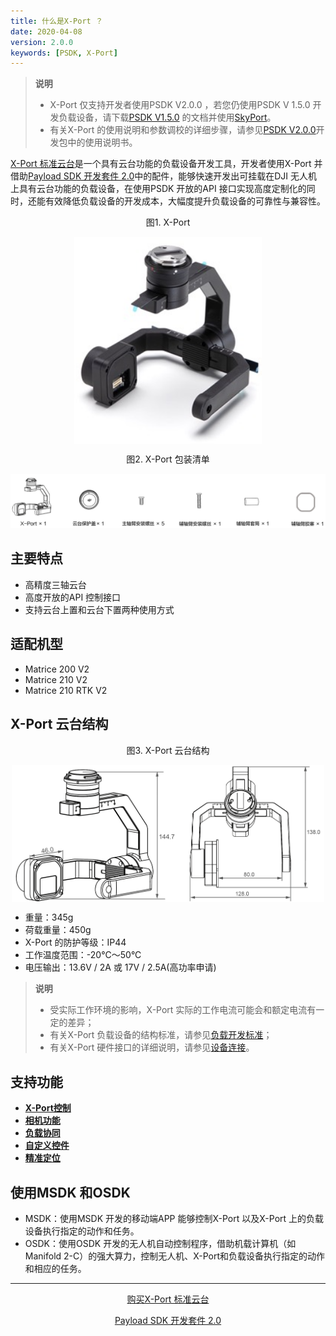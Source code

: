 ```yaml
---
title: 什么是X-Port ？
date: 2020-04-08
version: 2.0.0
keywords: [PSDK, X-Port]
---
```


> **说明** 
> * X-Port 仅支持开发者使用PSDK V2.0.0 ，若您仍使用PSDK V 1.5.0 开发负载设备，请下载[PSDK V1.5.0](https://terra-1-g.djicdn.com/71a7d383e71a4fb8887a310eb746b47f/psdk/payload-sdk-doc-1.0.zip) 的文档并使用[SkyPort](https://store.dji.com/cn/product/psdk-development-kit)。
> * 有关X-Port 的使用说明和参数调校的详细步骤，请参见[PSDK V2.0.0](https://developer.dji.com/payload-sdk/downloads/)开发包中的使用说明书。

[X-Port 标准云台](https://store.dji.com/cn/product/dji-x-port)是一个具有云台功能的负载设备开发工具，开发者使用X-Port 并借助[Payload SDK 开发套件 2.0](https://store.dji.com/cn/product/psdk-development-kit-v2)中的配件，能够快速开发出可挂载在DJI 无人机上具有云台功能的负载设备，在使用PSDK 开放的API 接口实现高度定制化的同时，还能有效降低负载设备的开发成本，大幅度提升负载设备的可靠性与兼容性。

<div>
<div style="text-align: center"><p>图1. X-Port  </p>
</div>
<div style="text-align: center"><p><span>
      <img src="../../images/X-Port.png" width="300" style="vertical-align:middle" alt/></span></p>
</div>
<div style="text-align: center">
<p>图2. X-Port 包装清单 </p>
<div><p><span>
      <img src="../../images/XPort.png" width="880" alt/></span></p>
</div></div>
</div>

## 主要特点
* 高精度三轴云台
* 高度开放的API 控制接口
* 支持云台上置和云台下置两种使用方式

## 适配机型
* Matrice 200 V2
* Matrice 210 V2
* Matrice 210 RTK V2

## X-Port 云台结构
<div>
<div style="text-align: center"><p>图3. X-Port 云台结构</p>
</div>
<div style="text-align: center"><p><span>
      <img src="../../images/XPort-structure.png" width="500" style="vertical-align:middle" alt/></span></p>
</div>
</div>

* 重量：345g
* 荷载重量：450g
* X-Port 的防护等级：IP44 
* 工作温度范围：-20°C～50°C
* 电压输出：13.6V / 2A 或 17V / 2.5A(高功率申请)
> **说明** 
> * 受实际工作环境的影响，X-Port 实际的工作电流可能会和额定电流有一定的差异；
> * 有关X-Port 负载设备的结构标准，请参见[负载开发标准](../guide/payload-criterion.html)；
> * 有关X-Port 硬件接口的详细说明，请参见[设备连接](../workflow/device-connection.html)。

## 支持功能
* <a href="../tutorial/X-Port.html"><b> X-Port控制</b></a>
* <a href="../camera/camera-basic-functions.html"><b>相机功能</b></a>
* <a href="../tutorial/payload-collaboration.html"><b>负载协同</b></a>
* <a href="../tutorial/custom-widget.html"><b>自定义控件</b></a>
* <a href="../tutorial/positioning.html"><b>精准定位</b></a>

## 使用MSDK 和OSDK
* MSDK：使用MSDK 开发的移动端APP 能够控制X-Port 以及X-Port 上的负载设备执行指定的动作和任务。
* OSDK：使用OSDK 开发的无人机自动控制程序，借助机载计算机（如Manifold 2-C）的强大算力，控制无人机、X-Port和负载设备执行指定的动作和相应的任务。

-------
<div style="text-align: center"><p>
<font color=#1fA3f6><a href="https://store.dji.com/cn/product/dji-x-port">购买X-Port 标准云台</a></font></p>
<font color=#1fA3f6><a href="https://store.dji.com/cn/product/psdk-development-kit-v2">Payload SDK 开发套件 2.0</a></font></p>
</div>
